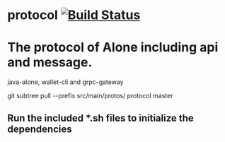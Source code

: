 # protocol [![Build Status](https://travis-ci.org/tronprotocol/protocol.svg?branch=master)](https://travis-ci.org/aloneprotocol/protocol)


# The protocol of Alone including api and message.

java-alone, wallet-cli and grpc-gateway

git subtree pull --prefix src/main/protos/ protocol master

## Run the included *.sh files to initialize the dependencies

